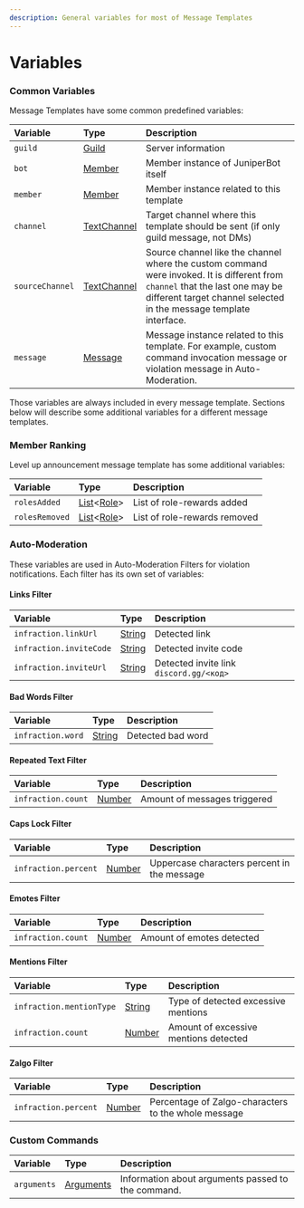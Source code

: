 ```yaml
---
description: General variables for most of Message Templates
---
```


# Variables

### Common Variables <a id="common"></a>

Message Templates have some common predefined variables:

| Variable | Type | Description |
| :--- | :--- | :--- |
| `guild` | ​[Guild](types.md#guild)​ | Server information |
| `bot` | ​[Member](types.md#member)​ | Member instance of JuniperBot itself |
| `member` | ​[Member](types.md#member)​ | Member instance related to this template |
| `channel` | ​[TextChannel](types.md#textchannel)​ | Target channel where this template should be sent \(if only guild message, not DMs\) |
| `sourceChannel` | ​[TextChannel](types.md#textchannel)​ | Source channel like the channel where the custom command were invoked. It is different from `channel` that the last one may be different target channel selected in the message template interface. |
| `message` | ​[Message](types.md#message)​ | Message instance related to this template. For example, custom command invocation message or violation message in Auto-Moderation. |

Those variables are always included in every message template. Sections below will describe some additional variables for a different message templates.‌

### Member Ranking <a id="ranking"></a>

Level up announcement message template has some additional variables:

| Variable | Type | Description |
| :--- | :--- | :--- |
| `rolesAdded` | [List](syntax/expressions.md#lists)&lt;[Role](types.md#role)&gt; | List of role-rewards added |
| `rolesRemoved` | [List](syntax/expressions.md#lists)&lt;[Role](types.md#role)&gt; | List of role-rewards removed |

### Auto-Moderation <a id="automod"></a>

These variables are used in Auto-Moderation Filters for violation notifications. Each filter has its own set of variables:

#### Links Filter <a id="filtr-ssylki"></a>

| Variable | Type | Description |
| :--- | :--- | :--- |
| `infraction.linkUrl` | [String](syntax/expressions.md#literals)​ | Detected link |
| `infraction.inviteCode` | [String](syntax/expressions.md#literals)​ | Detected invite code |
| `infraction.inviteUrl` | [String](syntax/expressions.md#literals)​ | Detected invite link `discord.gg/<код>` |

#### Bad Words Filter <a id="filtr-plokhie-slova"></a>

| Variable | Type | Description |
| :--- | :--- | :--- |
| `infraction.word` | [String](syntax/expressions.md#literals)​ | Detected bad word |

#### Repeated Text Filter <a id="filtr-povtoryaemyi-tekst"></a>

| Variable | Type | Description |
| :--- | :--- | :--- |
| `infraction.count` | [Number](syntax/expressions.md#literals)​ | Amount of messages triggered |

#### Caps Lock Filter <a id="filtr-caps-lock"></a>

| Variable | Type | Description |
| :--- | :--- | :--- |
| `infraction.percent` | [Number](syntax/expressions.md#literals)​ | Uppercase characters percent in the message |

#### Emotes Filter <a id="filtr-emocii"></a>

| Variable | Type | Description |
| :--- | :--- | :--- |
| `infraction.count` | [Number](syntax/expressions.md#literals)​ | Amount of emotes detected |

#### Mentions Filter <a id="filtr-upominaniya"></a>

| Variable | Type | Description |
| :--- | :--- | :--- |
| `infraction.mentionType` | [String](syntax/expressions.md#literals)​ | Type of detected excessive mentions |
| `infraction.count` | [Number](syntax/expressions.md#literals)​ | Amount of excessive mentions detected |

#### Zalgo Filter <a id="filtr-zalgo"></a>

| Variable | Type | Description |
| :--- | :--- | :--- |
| `infraction.percent` | [Number](syntax/expressions.md#literals)​ | Percentage of Zalgo-characters to the whole message |

### Custom Commands <a id="polzovatelskie-komandy"></a>

| Variable | Type | Description |
| :--- | :--- | :--- |
| `arguments` | ​[Arguments](types.md#arguments)​ | Information about arguments passed to the command. |

